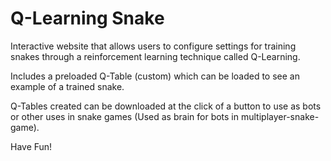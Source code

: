 # Q-Learning Snake
<p>Interactive website that allows users to configure settings for training snakes through a reinforcement learning technique called Q-Learning.</p>
<p>Includes a preloaded Q-Table (custom) which can be loaded to see an example of a trained snake.</p>
<p>Q-Tables created can be downloaded at the click of a button to use as bots or other uses in snake games (Used as brain for bots in multiplayer-snake-game).</p>
<p> Have Fun!</p>
